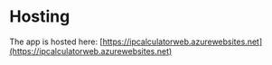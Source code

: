 # Hosting
The app is hosted here: [https://ipcalculatorweb.azurewebsites.net](https://ipcalculatorweb.azurewebsites.net)
